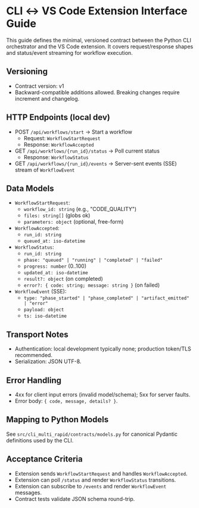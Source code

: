# CLI ↔ VS Code Extension Interface Guide

This guide defines the minimal, versioned contract between the Python CLI orchestrator and the VS Code extension. It covers request/response shapes and status/event streaming for workflow execution.

## Versioning
- Contract version: v1
- Backward-compatible additions allowed. Breaking changes require increment and changelog.

## HTTP Endpoints (local dev)
- POST `/api/workflows/start` → Start a workflow
  - Request: `WorkflowStartRequest`
  - Response: `WorkflowAccepted`
- GET `/api/workflows/{run_id}/status` → Poll current status
  - Response: `WorkflowStatus`
- GET `/api/workflows/{run_id}/events` → Server-sent events (SSE) stream of `WorkflowEvent`

## Data Models
- `WorkflowStartRequest`:
  - `workflow_id: string` (e.g., "CODE_QUALITY")
  - `files: string[]` (globs ok)
  - `parameters: object` (optional, free-form)
- `WorkflowAccepted`:
  - `run_id: string`
  - `queued_at: iso-datetime`
- `WorkflowStatus`:
  - `run_id: string`
  - `phase: "queued" | "running" | "completed" | "failed"`
  - `progress: number` (0..100)
  - `updated_at: iso-datetime`
  - `result?: object` (on completed)
  - `error?: { code: string; message: string }` (on failed)
- `WorkflowEvent` (SSE):
  - `type: "phase_started" | "phase_completed" | "artifact_emitted" | "error"`
  - `payload: object`
  - `ts: iso-datetime`

## Transport Notes
- Authentication: local development typically none; production token/TLS recommended.
- Serialization: JSON UTF-8.

## Error Handling
- 4xx for client input errors (invalid model/schema); 5xx for server faults.
- Error body: `{ code, message, details? }`.

## Mapping to Python Models
See `src/cli_multi_rapid/contracts/models.py` for canonical Pydantic definitions used by the CLI.

## Acceptance Criteria
- Extension sends `WorkflowStartRequest` and handles `WorkflowAccepted`.
- Extension can poll `/status` and render `WorkflowStatus` transitions.
- Extension can subscribe to `/events` and render `WorkflowEvent` messages.
- Contract tests validate JSON schema round-trip.


